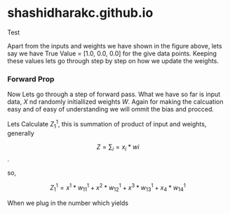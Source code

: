 # shashidharakc.github.io

Test 


Apart from the inputs and weights we have shown in the figure above, lets say we have True Value = [1.0, 0.0, 0.0] for the give data points. Keeping these values lets go through step by step on how we update the weights.

### Forward Prop

Now Lets go through a step of forward pass. What we have so far is input data, $X$ nd randomly initiallized weights $W$. Again for making the calcuation easy and of easy of understanding we will ommit the bias and procced. 

Lets Calculate $Z_{1}^{1}$, this is summation of product of input and weights, generally  

$$Z = \sum_{i} = x_{i}*w{i}$$. 

so, 

$$Z_{1}^{1} = x^{1} * w_{11}^{1} + x^{2} * w_{12}^{1} + x^{3} * w_{13}^{1} + x_{4} * w_{14}^{1}$$

When we plug in the number which yields 
